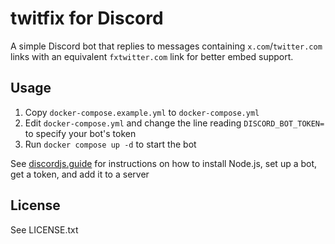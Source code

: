# twitfix for Discord

A simple Discord bot that replies to messages containing `x.com`/`twitter.com` links with an equivalent `fxtwitter.com` link for better embed support.

## Usage

1. Copy `docker-compose.example.yml` to `docker-compose.yml`
2. Edit `docker-compose.yml` and change the line reading `DISCORD_BOT_TOKEN=` to specify your bot's token
3. Run `docker compose up -d` to start the bot

See [discordjs.guide](https://discordjs.guide/preparations/setting-up-a-bot-application.html#creating-your-bot) for instructions on how to install Node.js, set up a bot, get a token, and add it to a server

## License

See LICENSE.txt
